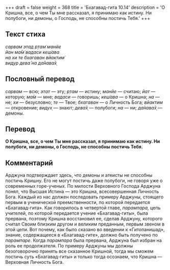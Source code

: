 +++
draft = false
weight = 368
title = 'Бхагавад-гита 10.14'
description = 'О Кришна, все, о чем Ты мне рассказал, я принимаю как истину. Ни полубоги, ни демоны, о Господь, не способны постичь Тебя.'
+++

## Текст стиха

_сарвам этад р̣там̇ манйе  
йан ма̄м̇ вадаси кеш́ава  
на хи те бхагаван вйактим̇  
видур дева̄ на да̄нава̄х̣_

## Пословный перевод

_сарвам_ — всю; _этат_ — эту; _р̣там_ — истину; _манйе_ — считаю; _йат_ — которую; _ма̄м_ — мне; _вадаси_ — говоришь; _кеш́ава_ — о Кришна; _на_ — не; _хи_ — безусловно; _те_ — Твое; _бхагаван_ — о Личность Бога; _вйактим_ — откровение; _видух̣_ — знают; _дева̄х̣_ — полубоги; _на_ — ни; _да̄нава̄х̣_ — демоны.

## Перевод

**О Кришна, все, о чем Ты мне рассказал, я принимаю как истину. Ни полубоги, ни демоны, о Господь, не способны постичь Тебя.**

## Комментарий

Арджуна подтверждает здесь, что демоны и атеисты не способны постичь Кришну. Его не могут постичь даже полубоги, не говоря уже о современных горе-ученых. По милости Верховного Господа Арджуна понял, что Высшая Истина — это Кришна, всесовершенная Личность Бога. Каждый из нас должен последовать примеру Арджуны, стоящего первым в ученической преемственности, по которой передается «Бхагавад-гита». Как говорилось в четвертой главе, _парампара,_ цепь учителей, по которой передается учение «Бхагавад-гиты», была прервана, поэтому Кришна восстановил ее, сделав Арджуну, которого считал Своим близким другом и великим преданным, первым звеном в этой цепи. Вот почему, как было сказано во введении к «Гитопанишад», знание, содержащееся в «Бхагавад-гите», должно быть получено по _парампаре_. Когда _парампара_ была прервана, Арджуна был избран на роль ее продолжателя. По примеру Арджуны мы должны безоговорочно принять все сказанное Кришной, тогда мы сможем постичь суть «Бхагавад-гиты» и только тогда осознаем, что Кришна — Верховная Личность Бога.
